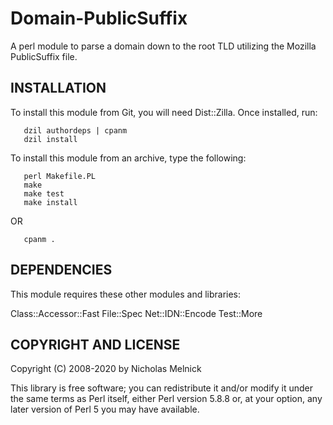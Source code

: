 Domain-PublicSuffix
===================

A perl module to parse a domain down to the root TLD utilizing the Mozilla
PublicSuffix file.

INSTALLATION
------------

To install this module from Git, you will need Dist::Zilla. Once installed, run:
```
   dzil authordeps | cpanm
   dzil install
```

To install this module from an archive, type the following:
```
   perl Makefile.PL
   make
   make test
   make install
```
   OR
```
   cpanm .
```

DEPENDENCIES
------------

This module requires these other modules and libraries:

  Class::Accessor::Fast
  File::Spec
  Net::IDN::Encode
  Test::More

COPYRIGHT AND LICENSE
---------------------

Copyright (C) 2008-2020 by Nicholas Melnick

This library is free software; you can redistribute it and/or modify
it under the same terms as Perl itself, either Perl version 5.8.8 or,
at your option, any later version of Perl 5 you may have available.
